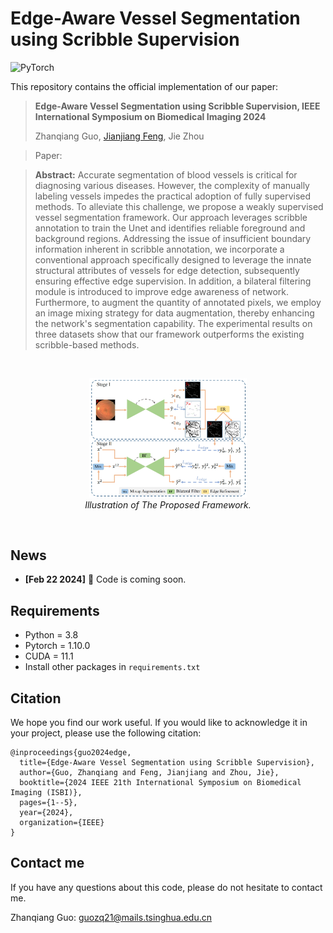 # Edge-Aware Vessel Segmentation using Scribble Supervision<!--参考https://github.com/HeliosZhao/NCDSS/blob/master/README.md-->

<img alt="PyTorch" height="20" src="https://img.shields.io/badge/PyTorch-%23EE4C2C.svg?&style=for-the-badge&logo=PyTorch&logoColor=white" />

This repository contains the official implementation of our paper:

> **Edge-Aware Vessel Segmentation using Scribble Supervision, IEEE International Symposium on Biomedical Imaging 2024**
> 
> Zhanqiang Guo, [Jianjiang Feng](http://ivg.au.tsinghua.edu.cn/~jfeng/), Jie Zhou

> Paper: <!--[TMI2024](https://ieeexplore.ieee.org/abstract/document/10423041)  [ArXiv](https://arxiv.org/abs/2402.12128)-->
  <!--Project Page: [Website](https://ncdss.github.io)-->

> **Abstract:** Accurate segmentation of blood vessels is critical for diagnosing various diseases. However, the complexity of manually labeling vessels impedes the practical adoption of fully supervised methods. To alleviate this challenge, we propose a weakly supervised vessel segmentation framework. Our approach leverages scribble annotation to train the Unet and identifies reliable foreground and background regions. Addressing the issue of insufficient boundary information inherent in scribble annotation, we incorporate a conventional approach specifically designed to leverage the innate structural attributes of vessels for edge detection, subsequently ensuring effective edge supervision. In addition, a bilateral filtering module is introduced to improve edge awareness of network. Furthermore, to augment the quantity of annotated pixels, we employ an image mixing strategy for data augmentation, thereby enhancing the network's segmentation capability. The experimental results on three datasets show that our framework outperforms the existing scribble-based methods.
<br>
<p align="center">
    <img src="./imgs/method.png"/ width=50%> <br />
    <em>
    Illustration of The Proposed Framework.
    </em>
</p>
<br>

## News
- **[Feb 22 2024]** :bell: Code is coming soon. 
  

## Requirements

* Python = 3.8
* Pytorch = 1.10.0
* CUDA = 11.1
* Install other packages in `requirements.txt`

## Citation
We hope you find our work useful. If you would like to acknowledge it in your project, please use the following citation:
```
@inproceedings{guo2024edge,
  title={Edge-Aware Vessel Segmentation using Scribble Supervision},
  author={Guo, Zhanqiang and Feng, Jianjiang and Zhou, Jie},
  booktitle={2024 IEEE 21th International Symposium on Biomedical Imaging (ISBI)},
  pages={1--5},
  year={2024},
  organization={IEEE}
}
```

## Contact me

If you have any questions about this code, please do not hesitate to contact me.

Zhanqiang Guo: guozq21@mails.tsinghua.edu.cn